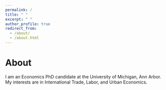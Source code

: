 ```yaml
---
permalink: /
title: " "
excerpt: " "
author_profile: true
redirect_from: 
  - /about/
  - /about.html
---
```


About
======

I am an Economics PhD candidate at the University of Michigan, Ann Arbor. My interests are in International Trade, Labor, and Urban Economics.
